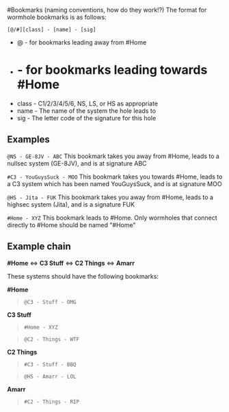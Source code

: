 #Bookmarks (naming conventions, how do they work!?)
The format for wormhole bookmarks is as follows:

`[@/#][class] - [name] - [sig]`

* @ - for bookmarks leading away from #Home
*  # - for bookmarks leading towards #Home
* class - C1/2/3/4/5/6, NS, LS, or HS as appropriate
* name - The name of the system the hole leads to
* sig - The letter code of the signature for this hole

## Examples

`@NS - GE-8JV - ABC`
This bookmark takes you away from #Home, leads to a nullsec system (GE-8JV), and is at signature ABC

`#C3 - YouGuysSuck - MOO`
This bookmark takes you towards #Home, leads to a C3 system which has been named YouGuysSuck, and is at signature MOO

`@HS - Jita - FUK`
This bookmark takes you away from #Home, leads to a highsec system (Jita), and is a signature FUK

`#Home - XYZ`
This bookmark leads to #Home. Only wormholes that connect directly to #Home should be named "#Home"

## Example chain
  **#Home** <=> **C3 Stuff** <=> **C2 Things** <=> **Amarr**

These systems should have the following bookmarks:

**#Home**
>`@C3 - Stuff - OMG`

**C3 Stuff**
>`#Home - XYZ`

>`@C2 - Things - WTF`

**C2 Things**
>`#C3 - Stuff - BBQ`

>`@HS - Amarr - LOL`

**Amarr**
>`#C2 - Things - RIP`

